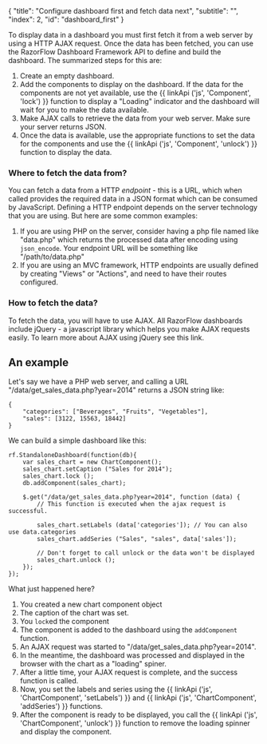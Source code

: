 <meta>
{
	"title": "Configure dashboard first and fetch data next",
	"subtitle": "",
	"index": 2,
	"id": "dashboard_first"
}
</meta>

To display data in a dashboard you must first fetch it from a web server by using a HTTP AJAX request. Once the data has been fetched, you can use the RazorFlow Dashboard Framework API to define and build the dashboard. The summarized steps for this are:

1. Create an empty dashboard.
2. Add the components to display on the dashboard. If the data for the components are not yet available, use the {{ linkApi ('js', 'Component', 'lock') }} function to display a "Loading" indicator and the dashboard will wait for you to make the data available.
3. Make AJAX calls to retrieve the data from your web server. Make sure your server returns JSON.
4. Once the data is available, use the appropriate functions to set the data for the components and use the {{ linkApi ('js', 'Component', 'unlock') }} function to display the data.

### Where to fetch the data from?

You can fetch a data from a HTTP *endpoint* - this is a URL, which when called provides the required data in a JSON format which can be consumed by JavaScript. Defining a HTTP endpoint depends on the server technology that you are using. But here are some common examples:

1. If you are using PHP on the server, consider having a php file named like "data.php" which returns the processed data after encoding using `json_encode`. Your endpoint URL will be something like "/path/to/data.php"
2. If you are using an MVC framework, HTTP endpoints are usually defined by creating "Views" or "Actions", and need to have their routes configured.

### How to fetch the data?

To fetch the data, you will have to use AJAX. All RazorFlow dashboards include jQuery - a javascript library which helps you make AJAX requests easily. To learn more about AJAX using jQuery see this link.

## An example

Let's say we have a PHP web server, and calling a URL "/data/get_sales_data.php?year=2014" returns a JSON string like:

~~~
{
	"categories": ["Beverages", "Fruits", "Vegetables"],
	"sales": [3122, 15563, 18442]
}
~~~

We can build a simple dashboard like this:

~~~
rf.StandaloneDashboard(function(db){
	var sales_chart = new ChartComponent();
	sales_chart.setCaption ("Sales for 2014");
	sales_chart.lock ();
	db.addComponent(sales_chart);

	$.get("/data/get_sales_data.php?year=2014", function (data) {
		// This function is executed when the ajax request is successful.

		sales_chart.setLabels (data['categories']); // You can also use data.categories
		sales_chart.addSeries ("Sales", "sales", data['sales']);

		// Don't forget to call unlock or the data won't be displayed
		sales_chart.unlock ();
	});
});
~~~

What just happened here?

1. You created a new chart component object
2. The caption of the chart was set.
3. You `lock`ed the component
4. The component is added to the dashboard using the `addComponent` function.
5. An AJAX request was started to "/data/get_sales_data.php?year=2014".
6. In the meantime, the dashboard was processed and displayed in the browser with the chart as a "loading" spiner.
7. After a little time, your AJAX request is complete, and the success function is called.
8. Now, you set the labels and series using the {{ linkApi ('js', 'ChartComponent', 'setLabels') }} and {{ linkApi ('js', 'ChartComponent', 'addSeries') }} functions.
9. After the component is ready to be displayed, you call the {{ linkApi ('js', 'ChartComponent', 'unlock') }} function to remove the loading spinner and display the component.
